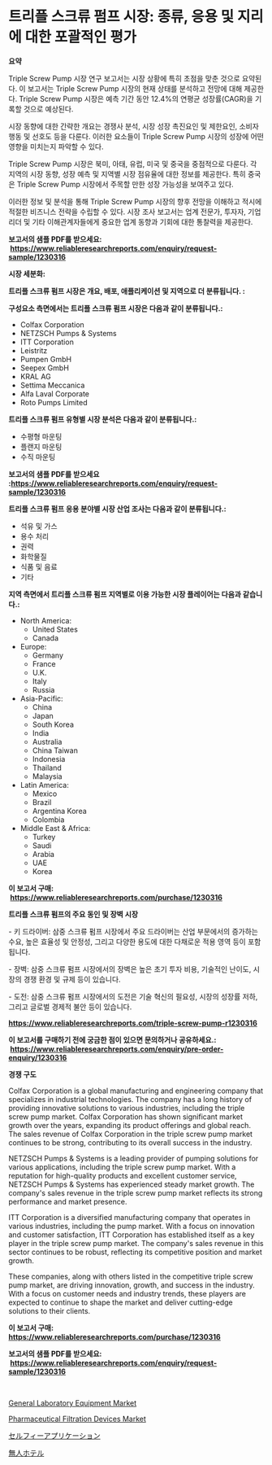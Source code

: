 <p><h1>트리플 스크류 펌프 시장: 종류, 응용 및 지리에 대한 포괄적인 평가</h1></p><p><strong>요약</strong></p>
<p><p>Triple Screw Pump 시장 연구 보고서는 시장 상황에 특히 초점을 맞춘 것으로 요약된다. 이 보고서는 Triple Screw Pump 시장의 현재 상태를 분석하고 전망에 대해 제공한다. Triple Screw Pump 시장은 예측 기간 동안 12.4%의 연평균 성장률(CAGR)을 기록할 것으로 예상된다.</p><p>시장 동향에 대한 간략한 개요는 경쟁사 분석, 시장 성장 촉진요인 및 제한요인, 소비자 행동 및 선호도 등을 다룬다. 이러한 요소들이 Triple Screw Pump 시장의 성장에 어떤 영향을 미치는지 파악할 수 있다.</p><p>Triple Screw Pump 시장은 북미, 아태, 유럽, 미국 및 중국을 중점적으로 다룬다. 각 지역의 시장 동향, 성장 예측 및 지역별 시장 점유율에 대한 정보를 제공한다. 특히 중국은 Triple Screw Pump 시장에서 주목할 만한 성장 가능성을 보여주고 있다.</p><p>이러한 정보 및 분석을 통해 Triple Screw Pump 시장의 향후 전망을 이해하고 적시에 적절한 비즈니스 전략을 수립할 수 있다. 시장 조사 보고서는 업계 전문가, 투자자, 기업 리더 및 기타 이해관계자들에게 중요한 업계 동향과 기회에 대한 통찰력을 제공한다.</p></p>
<p><strong>보고서의 샘플 PDF를 받으세요: &nbsp;<a href="https://www.reliableresearchreports.com/enquiry/request-sample/1230316">https://www.reliableresearchreports.com/enquiry/request-sample/1230316</a></strong></p>
<p><strong>시장 세분화:</strong></p>
<p><strong> 트리플 스크류 펌프 시장은 개요, 배포, 애플리케이션 및 지역으로 더 분류됩니다. :</strong></p>
<p><strong>구성요소 측면에서는 트리플 스크류 펌프 시장은 다음과 같이 분류됩니다.:</strong></p>
<p><ul><li>Colfax Corporation</li><li>NETZSCH Pumps & Systems</li><li>ITT Corporation</li><li>Leistritz</li><li>Pumpen GmbH</li><li>Seepex GmbH</li><li>KRAL AG</li><li>Settima Meccanica</li><li>Alfa Laval Corporate</li><li>Roto Pumps Limited</li></ul></p>
<p><strong> 트리플 스크류 펌프 유형별 시장 분석은 다음과 같이 분류됩니다.:</strong></p>
<p><ul><li>수평형 마운팅</li><li>플랜지 마운팅</li><li>수직 마운팅</li></ul></p>
<p><strong>보고서의 샘플 PDF를 받으세요 :<a href="https://www.reliableresearchreports.com/enquiry/request-sample/1230316">https://www.reliableresearchreports.com/enquiry/request-sample/1230316</a></strong></p>
<p><strong> 트리플 스크류 펌프 응용 분야별 시장 산업 조사는 다음과 같이 분류됩니다.:</strong></p>
<p><ul><li>석유 및 가스</li><li>용수 처리</li><li>권력</li><li>화학물질</li><li>식품 및 음료</li><li>기타</li></ul></p>
<p><strong>지역 측면에서 트리플 스크류 펌프 지역별로 이용 가능한 시장 플레이어는 다음과 같습니다.:</strong></p>
<p><ul>
    <li>
        North America:
        <ul>
            <li>United States</li>
            <li>Canada</li>
        </ul>
    </li>
    <li>
        Europe:
        <ul>
            <li>Germany</li>
            <li>France</li>
            <li>U.K.</li>
            <li>Italy</li>
            <li>Russia</li>
        </ul>
    </li>
    <li>
        Asia-Pacific:
        <ul>
            <li>China</li>
            <li>Japan</li>
            <li>South Korea</li>
            <li>India</li>
            <li>Australia</li>
            <li>China Taiwan</li>
            <li>Indonesia</li>
            <li>Thailand</li>
            <li>Malaysia</li>
        </ul>
    </li>
    <li>
        Latin America:
        <ul>
            <li>Mexico</li>
            <li>Brazil</li>
            <li>Argentina Korea</li>
            <li>Colombia</li>
        </ul>
    </li>
    <li>
        Middle East & Africa:
        <ul>
            <li>Turkey</li>
            <li>Saudi</li>
            <li>Arabia</li>
            <li>UAE</li>
            <li>Korea</li>
        </ul>
    </li>
    </ul></p>
<p><strong>이 보고서 구매: &nbsp;<a href="https://www.reliableresearchreports.com/purchase/1230316">https://www.reliableresearchreports.com/purchase/1230316</a></strong></p>
<p><strong>트리플 스크류 펌프의 주요 동인 및 장벽 시장</strong></p>
<p><p>- 키 드라이버: 삼중 스크류 펌프 시장에서 주요 드라이버는 산업 부문에서의 증가하는 수요, 높은 효율성 및 안정성, 그리고 다양한 용도에 대한 다채로운 적용 영역 등이 포함됩니다.</p><p>- 장벽: 삼중 스크류 펌프 시장에서의 장벽은 높은 초기 투자 비용, 기술적인 난이도, 시장의 경쟁 환경 및 규제 등이 있습니다.</p><p>- 도전: 삼중 스크류 펌프 시장에서의 도전은 기술 혁신의 필요성, 시장의 성장률 저하, 그리고 글로벌 경제적 불안 등이 있습니다.</p></p>
<p><strong><a href="https://www.reliableresearchreports.com/triple-screw-pump-r1230316">https://www.reliableresearchreports.com/triple-screw-pump-r1230316</a></strong></p>
<p><strong>이 보고서를 구매하기 전에 궁금한 점이 있으면 문의하거나 공유하세요.: &nbsp;<a href="https://www.reliableresearchreports.com/enquiry/pre-order-enquiry/1230316">https://www.reliableresearchreports.com/enquiry/pre-order-enquiry/1230316</a></strong></p>
<p><strong>경쟁 구도</strong></p>
<p><p>Colfax Corporation is a global manufacturing and engineering company that specializes in industrial technologies. The company has a long history of providing innovative solutions to various industries, including the triple screw pump market. Colfax Corporation has shown significant market growth over the years, expanding its product offerings and global reach. The sales revenue of Colfax Corporation in the triple screw pump market continues to be strong, contributing to its overall success in the industry.</p><p>NETZSCH Pumps & Systems is a leading provider of pumping solutions for various applications, including the triple screw pump market. With a reputation for high-quality products and excellent customer service, NETZSCH Pumps & Systems has experienced steady market growth. The company's sales revenue in the triple screw pump market reflects its strong performance and market presence.</p><p>ITT Corporation is a diversified manufacturing company that operates in various industries, including the pump market. With a focus on innovation and customer satisfaction, ITT Corporation has established itself as a key player in the triple screw pump market. The company's sales revenue in this sector continues to be robust, reflecting its competitive position and market growth.</p><p>These companies, along with others listed in the competitive triple screw pump market, are driving innovation, growth, and success in the industry. With a focus on customer needs and industry trends, these players are expected to continue to shape the market and deliver cutting-edge solutions to their clients.</p></p>
<p><strong>이 보고서 구매: &nbsp; <a href="https://www.reliableresearchreports.com/purchase/1230316">https://www.reliableresearchreports.com/purchase/1230316</a></strong></p>
<p><strong>보고서의 샘플 PDF를 받으세요: &nbsp;<a href="https://www.reliableresearchreports.com/enquiry/request-sample/1230316">https://www.reliableresearchreports.com/enquiry/request-sample/1230316</a></strong><strong></strong></p>
<p>&nbsp;</p>
<p><p><a href="https://github.com/AKSHATREPORTPRIME/Market-Research-Report-List-4/blob/main/general-laboratory-equipment-market.md">General Laboratory Equipment Market</a></p><p><a href="https://github.com/mancsybtousav/Market-Research-Report-List-2/blob/main/pharmaceutical-filtration-devices-market.md">Pharmaceutical Filtration Devices Market</a></p><p><a href="https://github.com/KaydenJohns1964/Market-Research-Report-List-1/blob/main/764694933958.md">セルフィーアプリケーション</a></p><p><a href="https://github.com/marbadji/Market-Research-Report-List-1/blob/main/108448533956.md">無人ホテル</a></p></p>